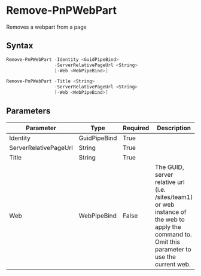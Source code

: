 # Remove-PnPWebPart
Removes a webpart from a page
## Syntax
```powershell
Remove-PnPWebPart -Identity <GuidPipeBind>
                  -ServerRelativePageUrl <String>
                  [-Web <WebPipeBind>]
```


```powershell
Remove-PnPWebPart -Title <String>
                  -ServerRelativePageUrl <String>
                  [-Web <WebPipeBind>]
```


## Parameters
Parameter|Type|Required|Description
---------|----|--------|-----------
|Identity|GuidPipeBind|True||
|ServerRelativePageUrl|String|True||
|Title|String|True||
|Web|WebPipeBind|False|The GUID, server relative url (i.e. /sites/team1) or web instance of the web to apply the command to. Omit this parameter to use the current web.|
